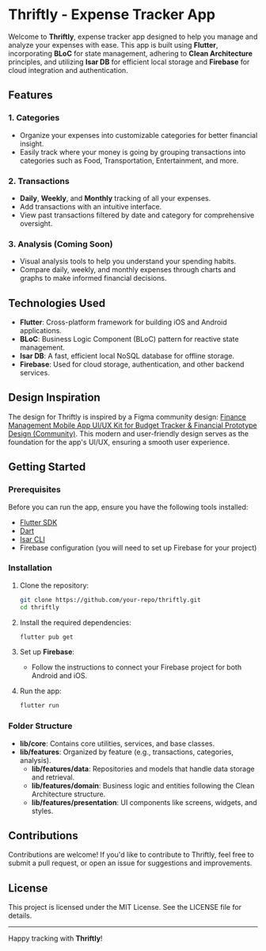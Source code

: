 # Thriftly - Expense Tracker App

Welcome to **Thriftly**, expense tracker app designed to help you manage and analyze your expenses with ease. This app is built using **Flutter**, incorporating **BLoC** for state management, adhering to **Clean Architecture** principles, and utilizing **Isar DB** for efficient local storage and **Firebase** for cloud integration and authentication.

## Features

### 1. Categories
- Organize your expenses into customizable categories for better financial insight.
- Easily track where your money is going by grouping transactions into categories such as Food, Transportation, Entertainment, and more.

### 2. Transactions
- **Daily**, **Weekly**, and **Monthly** tracking of all your expenses.
- Add transactions with an intuitive interface.
- View past transactions filtered by date and category for comprehensive oversight.

### 3. Analysis (Coming Soon)
- Visual analysis tools to help you understand your spending habits.
- Compare daily, weekly, and monthly expenses through charts and graphs to make informed financial decisions.

## Technologies Used

- **Flutter**: Cross-platform framework for building iOS and Android applications.
- **BLoC**: Business Logic Component (BLoC) pattern for reactive state management.
- **Isar DB**: A fast, efficient local NoSQL database for offline storage.
- **Firebase**: Used for cloud storage, authentication, and other backend services.

## Design Inspiration
The design for Thriftly is inspired by a Figma community design:
[Finance Management Mobile App UI/UX Kit for Budget Tracker & Financial Prototype Design (Community)](https://www.figma.com/design/G6jJh3ePeVrYZRBdxGTpGY/Finance-Management-Mobile-App-UI-UX-Kit-for-Budget-Tracker-Financial-Prototype-Design-(Community)?node-id=7388-3143&node-type=CANVAS&t=WnOjov271pjhLxYZ-0).
This modern and user-friendly design serves as the foundation for the app's UI/UX, ensuring a smooth user experience.

## Getting Started

### Prerequisites

Before you can run the app, ensure you have the following tools installed:

- [Flutter SDK](https://flutter.dev/docs/get-started/install)
- [Dart](https://dart.dev/get-dart)
- [Isar CLI](https://isar.dev/)
- Firebase configuration (you will need to set up Firebase for your project)

### Installation

1. Clone the repository:

   ```bash
   git clone https://github.com/your-repo/thriftly.git
   cd thriftly
   ```

2. Install the required dependencies:

   ```bash
   flutter pub get
   ```

3. Set up **Firebase**:

   - Follow the instructions to connect your Firebase project for both Android and iOS.

4. Run the app:

   ```bash
   flutter run
   ```

### Folder Structure

- **lib/core**: Contains core utilities, services, and base classes.
- **lib/features**: Organized by feature (e.g., transactions, categories, analysis).
    - **lib/features/data**: Repositories and models that handle data storage and retrieval.
    - **lib/features/domain**: Business logic and entities following the Clean Architecture structure.
    - **lib/features/presentation**: UI components like screens, widgets, and styles.

## Contributions

Contributions are welcome! If you'd like to contribute to Thriftly, feel free to submit a pull request, or open an issue for suggestions and improvements.

## License

This project is licensed under the MIT License. See the LICENSE file for details.

---

Happy tracking with **Thriftly**!
